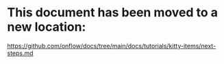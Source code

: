 # This document has been moved to a new location:

https://github.com/onflow/docs/tree/main/docs/tutorials/kitty-items/next-steps.md
